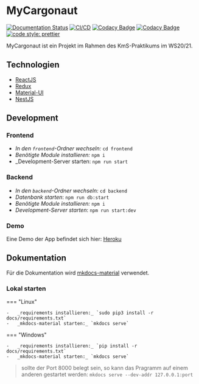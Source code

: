 # MyCargonaut

[![Documentation Status](https://readthedocs.org/projects/mycargonaut/badge/?version=latest)](https://mycargonaut.readthedocs.io/en/latest/?badge=latest)
[![CI/CD](https://github.com/KMS-WS20-T01/MyCargonaut/workflows/CI/CD/badge.svg)](https://github.com/KMS-WS20-T01/MyCargonaut/actions?query=workflow%3ACI%2FCD)
[![Codacy Badge](https://app.codacy.com/project/badge/Grade/160ba71e8bf2434cb7f11130290d2695)](https://www.codacy.com/gh/KMS-WS20-T01/MyCargonaut/dashboard?utm_source=github.com&utm_medium=referral&utm_content=KMS-WS20-T01/MyCargonaut&utm_campaign=Badge_Grade)
[![Codacy Badge](https://app.codacy.com/project/badge/Coverage/160ba71e8bf2434cb7f11130290d2695)](https://www.codacy.com/gh/KMS-WS20-T01/MyCargonaut/dashboard?utm_source=github.com&amp;utm_medium=referral&amp;utm_content=KMS-WS20-T01/MyCargonaut&amp;utm_campaign=Badge_Coverage)
[![code style: prettier](https://img.shields.io/badge/code_style-prettier-ff69b4.svg?style=flat)](https://github.com/prettier/prettier)

MyCargonaut ist ein Projekt im Rahmen des KmS-Praktikums im WS20/21.

## Technologien

-   [ReactJS](https://reactjs.org/)
-   [Redux](https://redux.js.org/)
-   [Material-UI](https://material-ui.com/)
-   [NestJS](https://nestjs.com/)

## Development

### Frontend

-   _In den `frontend`-Ordner wechseln:_ `cd frontend`
-   _Benötigte Module installieren:_ `npm i`
-   _Development-Server starten: `npm run start`

### Backend

-   _In den `backend`-Ordner wechseln:_ `cd backend`
-   _Datenbank starten_: `npm run db:start`
-   _Benötigte Module installieren:_ `npm i`
-   _Development-Server starten_: `npm run start:dev`

### Demo

Eine Demo der App befindet sich hier: [Heroku](https://my-cargonaut.herokuapp.com/home)

## Dokumentation

Für die Dokumentation wird [mkdocs-material](https://squidfunk.github.io/mkdocs-material/getting-started/) verwendet.


### Lokal starten

=== "Linux"

    -   _requirements installieren:_ `sudo pip3 install -r docs/requirements.txt`
    -   _mkdocs-material starten:_ `mkdocs serve`

=== "Windows"

    -   _requirements installieren:_ `pip install -r docs/requirements.txt`
    -   _mkdocs-material starten:_ `mkdocs serve`


> sollte der Port 8000 belegt sein, so kann das Pragramm auf einem anderen gestartet werden:
> `mkdocs serve --dev-addr 127.0.0.1:port`
